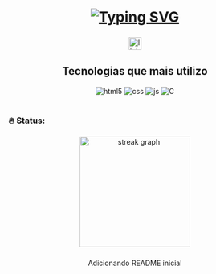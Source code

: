 <h1 align="center"><a href="https://git.io/typing-svg"><img src="https://readme-typing-svg.herokuapp.com?font=Fira+Code&weight=900&size=25&pause=1000&color=F7F7F7&center=true&width=496&lines=Ol%C3%A1%F0%9F%91%8B%2C+meu+nome+é+Leonardo" alt="Typing SVG"></a></h1>

###

<div align="center">
  <a href="https://www.linkedin.com/in/leonardo-picolo-348683273/" target="_blank">
    <img src="https://img.shields.io/static/v1?message=LinkedIn&logo=linkedin&label=&color=0077B5&logoColor=white&labelColor=&style=for-the-badge" height="25" alt="linkedin logo"  />
  </a>


###

## Tecnologias que mais utilizo ##

<div style="display: inline_block">
  <img align="center" alt="html5" src="https://img.shields.io/badge/HTML5-E34F26?style=for-the-badge&logo=html5&logoColor=white" />
  <img align="center" alt="css" src="https://img.shields.io/badge/CSS3-1572B6?style=for-the-badge&logo=css3&logoColor=white" />
  <img align="center" alt="js" src="https://img.shields.io/badge/JavaScript-F7DF1E?style=for-the-badge&logo=javascript&logoColor=black" />
  <img align="center" alt="C" src="https://img.shields.io/badge/React-20232A?style=for-the-badge&logo=react&logoColor=61DAFB" />
</div><br/>

<h3 align="left">🔥   Status:</h3>

###

<div align="center">
  <img src="https://streak-stats.demolab.com?user=leo22-22&locale=pt-br&mode=daily&theme=dark&hide_border=false&border_radius=5&order=3" height="220" alt="streak graph"  />
</div>

###

<picture align="center">
  <source media="(prefers-color-scheme: dark)" srcset="https://raw.githubusercontent.com/leo22-22/leo22-22/output/github-contribution-grid-snake-dark.svg">
  <source media="(prefers-color-scheme: light)" srcset="https://raw.githubusercontent.com/leo22-22/leo22-22/output/github-contribution-grid-snake-dark.svg">
</picture>


Adicionando README inicial
